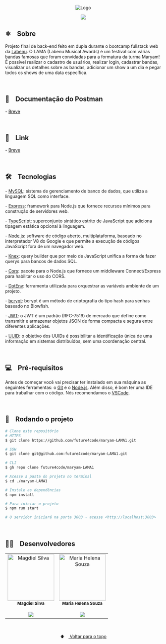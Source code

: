 <p align="center">
  <img src="https://user-images.githubusercontent.com/88038506/149599379-c1c75b51-024a-4d65-ad46-eb93f44124e8.png" alt="Logo" id="top">
  </p>
  
<p align="center">
  <a href="https://github.com/future4code/maryam-LAMA1/blob/main/LICENSE" target="_blank"><img src="https://img.shields.io/static/v1?label=License&message=MIT&color=informational"></a>
 </p>
 
  <h2> ⚛️ﾠSobre</h2>
 <p>Projeto final de back-end feito em dupla durante o bootcamp fullstack web da <a href="https://www.labenu.com.br/" target="_blank">Labenu</a>. O LAMA (Labenu Musical Awards) é um festival com várias bandas famosas que foram convidadas para a formatura da turma Maryam! É possível realizar o cadastro de usuários, realizar login, cadastrar bandas, visualizar os detalhes sobre as bandas, adicionar um show a um dia e pegar todos os shows de uma data específica. 
</p><br/>
 
 <h2> 📌ﾠDocumentação do Postman</h2>
 <p>- <a href="/" target="_blank">Breve</a></p><br/>
 
 <h2> 🔗ﾠLink</h2>
 <p>- <a href="/" target="_blank">Breve</a></p><br/>


<h2> 🛠️ﾠTecnologias</h2>
<p> - <a href="https://dev.mysql.com/doc/" target="_blank">MySQL</a>: sistema de gerenciamento de banco de dados, que utiliza a linguagem SQL como interface.</p>
<p> - <a href="https://expressjs.com/pt-br/starter/installing.html" target="_blank">Express</a>: framework para Node.js que fornece recursos mínimos para construção de servidores web.</p>
<p> - <a href="https://www.typescriptlang.org/docs/" target="_blank">TypeScript</a>: superconjunto sintático estrito de JavaScript que adiciona tipagem estática opcional à linguagem.</p>
<p> - <a href="https://nodejs.org/en/" target="_blank">Node.js</a>: software de código aberto, multiplataforma, baseado no interpretador V8 do Google e que permite a execução de códigos JavaScript fora de um navegador web.</p>
<p> - <a href="https://knexjs.org/" target="_blank">Knex</a>: query builder que por meio de JavaScript unifica a forma de fazer querys para bancos de dados SQL.</p>
<p> - <a href="https://expressjs.com/en/resources/middleware/cors.html" target="_blank">Cors</a>: pacote para o Node.js que fornece um middleware Connect/Express para habilitar o uso do CORS.</p>
<p> - <a href="https://github.com/motdotla/dotenv#readme" target="_blank">DotEnv</a>: ferramenta utilizada para orquestrar as variáveis ambiente de um projeto.</p>
<p> - <a href="https://www.npmjs.com/package/bcrypt" target="_blank">bcrypt</a>: bcrypt é um método de criptografia do tipo hash para senhas baseado no Blowfish.</p>
<p> - <a href="https://www.npmjs.com/package/jsonwebtoken" target="_blank">JWT</a>: o JWT é um padrão (RFC-7519) de mercado que define como transmitir e armazenar objetos JSON de forma compacta e segura entre diferentes aplicações.</p>
<p> - <a href="https://www.npmjs.com/package/uuid" target="_blank">UUID</a>: o objetivo dos UUIDs é possibilitar a identificação única de uma informação em sistemas distribuídos, sem uma coordenação central.</p>
<br/>
 
 
<h2> 💻ﾠPré-requisitos </h2>

<p>Antes de começar você vai precisar ter instalado em sua máquina as seguintes ferramentas: o <a href="https://git-scm.com" target="_blank">Git</a> e o <a href="https://nodejs.org/en/" target="_blank">Node.js</a>.
Além disso, é bom ter uma IDE para trabalhar com o código. Nós recomendamos o <a href="https://code.visualstudio.com" target="_blank">VSCode</a>.</p><br/> 
 
<h2> 🚀ﾠRodando o projeto </h2>

```bash
# Clone este repositório
# HTTPS
$ git clone https://github.com/future4code/maryam-LAMA1.git

# SSH
$ git clone git@github.com:future4code/maryam-LAMA1.git

# CLI
$ gh repo clone future4code/maryam-LAMA1

# Acesse a pasta do projeto no terminal
$ cd ./maryam-LAMA1

# Instale as dependências
$ npm install

# Para iniciar o projeto
$ npm run start

# O servidor iniciará na porta 3003 - acesse <http://localhost:3003>
```
  <p></p><br/>
  
<h2>🧑‍💻ﾠDesenvolvedores</h2>
 <table align="center">
  <tr>
    <td align="center"><a href="https://github.com/dev-magdielSilva" target="_blank">
      <img src="https://avatars.githubusercontent.com/u/88065117?v=4" width="150px" alt="Magdiel Silva"/>
      <br />
      <sub><b>Magdiel Silva</b></sub><br/><br/>
      <sub><a href="https://www.linkedin.com/in/magdiel-silva-3680881a6/" target="_blank"><img src="https://img.shields.io/badge/-LinkedIn-informational?style=for-the-badge&logo=LinkedIn&logoColor=white&color=informational"></a></sub>
      <br />
    </td>
    <td align="center"><a href="https://github.com/mhsouza88" target="_blank">
      <img src="https://avatars.githubusercontent.com/u/88038506?v=4" width="150px" alt="Maria Helena Souza"/>
      <br />
      <sub><b>Maria Helena Souza</b></sub><br/><br/>
      <sub><a href="https://www.linkedin.com/in/mhsouza88/" target="_blank"><img src="https://img.shields.io/badge/-LinkedIn-informational?style=for-the-badge&logo=LinkedIn&logoColor=white&color=informational"></a></sub>
      <br />
    </td>
  </table>
  <br/>
   
<p align="center">
  ⬆ﾠ<a href="#top"> Voltar para o topo</a>
  </p>
